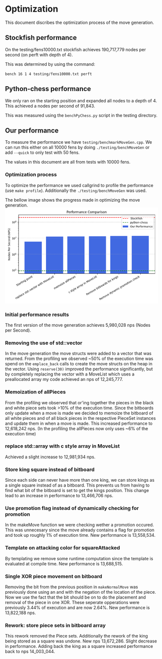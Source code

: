 # Optimization

This document discribes the optimization process of the move generation.

## Stockfish performance

On the testing/fens10000.txt stockfish achieves 190,717,779 nodes per second (on perft with depth of 4).

This was determined by using the command:

`bench 16 1 4 testing/fens10000.txt perft`

## Python-chess performance

We only ran on the starting position and expanded all nodes to a depth of 4.
This achieved a nodes per second of 91,843.

This was measured using the `benchPyChess.py` script in the testing directory.

## Our performance

To measure the performance we have `testing/benchmarkMoveGen.cpp`.
We can run this either on all 10000 fens by doing `./testing/benchMoveGen` or add `--quick` to only test with 50 fens.

The values in this document are all from tests with 10000 fens.

### Optimization process

To optimize the performance we used callgrind to profile the performance (use `make profile`). Additionally the `./testing/benchMoveGen` was used.

The bellow image shows the progress made in optimizing the move generation.
![image](performanceProgress.png)

### Initial performance results

The first version of the move generation achieves 5,980,028 nps (Nodes per Second).

### Removing the use of std::vector

In the move generation the move structs were added to a vector that was returned. From the profiling we observed ~50% of the execution time was spend on the `emplace_back` calls to create the move structs on the heap in the vector.
Using `reserve(30)` improved the performance significantly, but by completely replacing the vector with a MoveList which uses a preallocated array my code achieved an nps of 12,245,777.

### Memoization of allPieces

From the profiling we observed that or'ing together the pieces in the black and white piece sets took >10% of the execution time. Since the bitboards only update when a move is made we decided to memoize the bitboard of all white pieces and of all black pieces in the respective PieceSet instances and update them in when a move is made.
This increased performance to 12,618,242 nps. (In the profiling the allPieces now only uses ~6% of the execution time)

### replace std::array with c style array in MoveList

Achieved a slight increase to 12,981,934 nps.

### Store king square instead of bitboard

Since each side can never have more than one king, we can store kings as a single square instead of as a bitboard. This prevents us from having to find what bit of the bitboard is set to get the kings position. This change lead to an increase in performance to
13,466,706 nps.

### Use promotion flag instead of dynamically checking for promotion

In the makeMove function we were checking wether a promotion occured. This was unnecesary since the move already contains a flag for promotion and took up roughly 1% of execution time.
New performance is 13,558,534.

### Template on attacking color for squareAttacked

By templating we remove some runtime computation since the template is evaluated at compile time.
New performance is 13,688,515.

### Single XOR piece movement on bitboard

Removing the bit from the previous position in `makeNormalMove` was previously done using an and with the negation of the location of the piece. Now we use the fact that the bit should be on to do the placement and removal of the piece in one XOR.
These seperate opperations were previously 3.44% of execution and are now 2.64%.
New performance is 13,822,188 nps.

### Rework: store piece sets in bitboard array

This rework removed the Piece sets. Additionally the rework of the king being stored as a square was undone. New nps 13,672,286.
Slight decrease in performance.
Adding back the king as a square increased performance back to nps 14_003_044.
